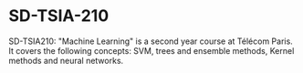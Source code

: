 # SD-TSIA-210
SD-TSIA210: "Machine Learning" is a second year course at Télécom Paris. It covers the following concepts: SVM, trees and ensemble methods, Kernel methods and neural networks. 
